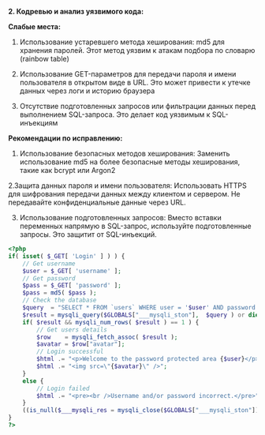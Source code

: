 **2. Кодревью и анализ уязвимого кода:**

**Слабые места:**

1. Использование устаревшего метода хеширования: md5 для хранения паролей. Этот метод уязвим к атакам подбора по словарю (rainbow table)

2. Использование GET-параметров для передачи пароля и имени пользователя в открытом виде в URL. Это может привести к утечке данных через логи и историю браузера

3. Отсутствие подготовленных запросов или фильтрации данных перед выполнением SQL-запроса. Это делает код уязвимым к SQL-инъекциям

**Рекомендации по исправлению:**

1. Использование безопасных методов хеширования:
Заменить использование md5 на более безопасные методы хеширования, такие как bcrypt или Argon2

2.Защита данных пароля и имени пользователя:
Использовать HTTPS для шифрования передачи данных между клиентом и сервером. Не передавайте конфиденциальные данные через URL.

3. Использование подготовленных запросов:
Вместо вставки переменных напрямую в SQL-запрос, используйте подготовленные запросы. Это защитит от SQL-инъекций.

```php
<?php
if( isset( $_GET[ 'Login' ] ) ) {
	// Get username
	$user = $_GET[ 'username' ];
	// Get password
	$pass = $_GET[ 'password' ];
	$pass = md5( $pass );
	// Check the database
	$query  = "SELECT * FROM `users` WHERE user = '$user' AND password = '$pass';";
	$result = mysqli_query($GLOBALS["___mysqli_ston"],  $query ) or die( '<pre>' . ((is_object($GLOBALS["___mysqli_ston"])) ? mysqli_error($GLOBALS["___mysqli_ston"]) : (($___mysqli_res = mysqli_connect_error()) ? $___mysqli_res : false)) . '</pre>' );
	if( $result && mysqli_num_rows( $result ) == 1 ) {
		// Get users details
		$row    = mysqli_fetch_assoc( $result );
		$avatar = $row["avatar"];
		// Login successful
		$html .= "<p>Welcome to the password protected area {$user}</p>";
		$html .= "<img src=\"{$avatar}\" />";
	}
	else {
		// Login failed
		$html .= "<pre><br />Username and/or password incorrect.</pre>";
	}
	((is_null($___mysqli_res = mysqli_close($GLOBALS["___mysqli_ston"]))) ? false : $___mysqli_res);
}
?>
```
